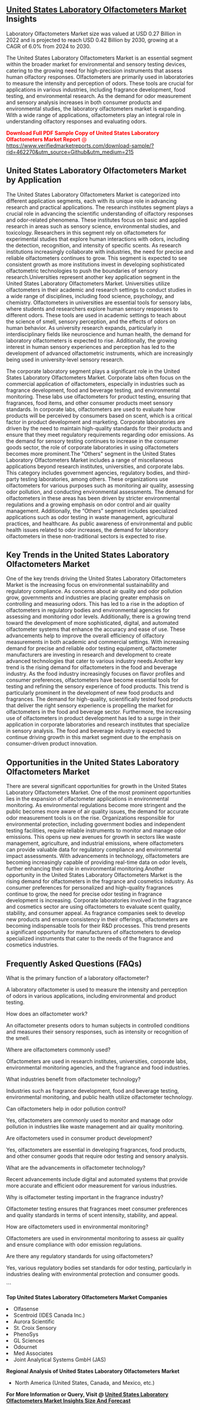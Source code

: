 <h2><a href="https://www.verifiedmarketreports.com/download-sample/?rid=462270&amp;utm_source=Github&amp;utm_medium=215" target="_blank">United States Laboratory Olfactometers Market</a> Insights</h2><p>Laboratory Olfactometers Market size was valued at USD 0.27 Billion in 2022 and is projected to reach USD 0.42 Billion by 2030, growing at a CAGR of 6.0% from 2024 to 2030.</p><p><p>The United States Laboratory Olfactometers Market is an essential segment within the broader market for environmental and sensory testing devices, catering to the growing need for high-precision instruments that assess human olfactory responses. Olfactometers are primarily used in laboratories to measure the intensity and perception of odors. These tools are crucial for applications in various industries, including fragrance development, food testing, and environmental research. As the demand for odor measurement and sensory analysis increases in both consumer products and environmental studies, the laboratory olfactometers market is expanding. With a wide range of applications, olfactometers play an integral role in understanding olfactory responses and evaluating odors. <p><span class=""><span style="color: #ff0000;"><strong>Download Full PDF Sample Copy of United States Laboratory Olfactometers Market Report</strong> @ </span><a href="https://www.verifiedmarketreports.com/download-sample/?rid=462270&amp;utm_source=Github&amp;utm_medium=215" target="_blank">https://www.verifiedmarketreports.com/download-sample/?rid=462270&amp;utm_source=Github&amp;utm_medium=215</a></span></p></p><h2>United States Laboratory Olfactometers Market by Application</h2><p>The United States Laboratory Olfactometers Market is categorized into different application segments, each with its unique role in advancing research and practical applications. The research institutes segment plays a crucial role in advancing the scientific understanding of olfactory responses and odor-related phenomena. These institutes focus on basic and applied research in areas such as sensory science, environmental studies, and toxicology. Researchers in this segment rely on olfactometers for experimental studies that explore human interactions with odors, including the detection, recognition, and intensity of specific scents. As research institutions increasingly collaborate with industries, the need for precise and reliable olfactometers continues to grow. This segment is expected to see consistent growth as more institutions invest in developing sophisticated olfactometric technologies to push the boundaries of sensory research.Universities represent another key application segment in the United States Laboratory Olfactometers Market. Universities utilize olfactometers in their academic and research settings to conduct studies in a wide range of disciplines, including food science, psychology, and chemistry. Olfactometers in universities are essential tools for sensory labs, where students and researchers explore human sensory responses to different odors. These tools are used in academic settings to teach about the science of smell, sensory perception, and the effects of odors on human behavior. As university research expands, particularly in interdisciplinary fields like neuroscience and human health, the demand for laboratory olfactometers is expected to rise. Additionally, the growing interest in human sensory experiences and perception has led to the development of advanced olfactometric instruments, which are increasingly being used in university-level sensory research.<p>The corporate laboratory segment plays a significant role in the United States Laboratory Olfactometers Market. Corporate labs often focus on the commercial application of olfactometers, especially in industries such as fragrance development, food and beverage testing, and environmental monitoring. These labs use olfactometers for product testing, ensuring that fragrances, food items, and other consumer products meet sensory standards. In corporate labs, olfactometers are used to evaluate how products will be perceived by consumers based on scent, which is a critical factor in product development and marketing. Corporate laboratories are driven by the need to maintain high-quality standards for their products and ensure that they meet regulatory requirements regarding odor emissions. As the demand for sensory testing continues to increase in the consumer goods sector, the role of corporate laboratories in using olfactometers becomes more prominent.The "Others" segment in the United States Laboratory Olfactometers Market includes a range of miscellaneous applications beyond research institutes, universities, and corporate labs. This category includes government agencies, regulatory bodies, and third-party testing laboratories, among others. These organizations use olfactometers for various purposes such as monitoring air quality, assessing odor pollution, and conducting environmental assessments. The demand for olfactometers in these areas has been driven by stricter environmental regulations and a growing emphasis on odor control and air quality management. Additionally, the “Others” segment includes specialized applications such as odor testing in waste management, agricultural practices, and healthcare. As public awareness of environmental and public health issues related to odor increases, the demand for laboratory olfactometers in these non-traditional sectors is expected to rise.<h2>Key Trends in the United States Laboratory Olfactometers Market</h2><p>One of the key trends driving the United States Laboratory Olfactometers Market is the increasing focus on environmental sustainability and regulatory compliance. As concerns about air quality and odor pollution grow, governments and industries are placing greater emphasis on controlling and measuring odors. This has led to a rise in the adoption of olfactometers in regulatory bodies and environmental agencies for assessing and monitoring odor levels. Additionally, there is a growing trend toward the development of more sophisticated, digital, and automated olfactometer systems that enhance the accuracy and ease of use. These advancements help to improve the overall efficiency of olfactory measurements in both academic and commercial settings. With increasing demand for precise and reliable odor testing equipment, olfactometer manufacturers are investing in research and development to create advanced technologies that cater to various industry needs.Another key trend is the rising demand for olfactometers in the food and beverage industry. As the food industry increasingly focuses on flavor profiles and consumer preferences, olfactometers have become essential tools for testing and refining the sensory experience of food products. This trend is particularly prominent in the development of new food products and fragrances. The demand for high-quality, scientifically tested food products that deliver the right sensory experience is propelling the market for olfactometers in the food and beverage sector. Furthermore, the increasing use of olfactometers in product development has led to a surge in their application in corporate laboratories and research institutes that specialize in sensory analysis. The food and beverage industry is expected to continue driving growth in this market segment due to the emphasis on consumer-driven product innovation.<h2>Opportunities in the United States Laboratory Olfactometers Market</h2><p>There are several significant opportunities for growth in the United States Laboratory Olfactometers Market. One of the most prominent opportunities lies in the expansion of olfactometer applications in environmental monitoring. As environmental regulations become more stringent and the public becomes more aware of air quality issues, the demand for accurate odor measurement tools is on the rise. Organizations responsible for environmental protection, including government bodies and independent testing facilities, require reliable instruments to monitor and manage odor emissions. This opens up new avenues for growth in sectors like waste management, agriculture, and industrial emissions, where olfactometers can provide valuable data for regulatory compliance and environmental impact assessments. With advancements in technology, olfactometers are becoming increasingly capable of providing real-time data on odor levels, further enhancing their role in environmental monitoring.Another opportunity in the United States Laboratory Olfactometers Market is the rising demand for olfactometers in the fragrance and cosmetics industry. As consumer preferences for personalized and high-quality fragrances continue to grow, the need for precise odor testing in fragrance development is increasing. Corporate laboratories involved in the fragrance and cosmetics sector are using olfactometers to evaluate scent quality, stability, and consumer appeal. As fragrance companies seek to develop new products and ensure consistency in their offerings, olfactometers are becoming indispensable tools for their R&D processes. This trend presents a significant opportunity for manufacturers of olfactometers to develop specialized instruments that cater to the needs of the fragrance and cosmetics industries.<h2>Frequently Asked Questions (FAQs)</h2><p>What is the primary function of a laboratory olfactometer?</p><p>A laboratory olfactometer is used to measure the intensity and perception of odors in various applications, including environmental and product testing.</p><p>How does an olfactometer work?</p><p>An olfactometer presents odors to human subjects in controlled conditions and measures their sensory responses, such as intensity or recognition of the smell.</p><p>Where are olfactometers commonly used?</p><p>Olfactometers are used in research institutes, universities, corporate labs, environmental monitoring agencies, and the fragrance and food industries.</p><p>What industries benefit from olfactometer technology?</p><p>Industries such as fragrance development, food and beverage testing, environmental monitoring, and public health utilize olfactometer technology.</p><p>Can olfactometers help in odor pollution control?</p><p>Yes, olfactometers are commonly used to monitor and manage odor pollution in industries like waste management and air quality monitoring.</p><p>Are olfactometers used in consumer product development?</p><p>Yes, olfactometers are essential in developing fragrances, food products, and other consumer goods that require odor testing and sensory analysis.</p><p>What are the advancements in olfactometer technology?</p><p>Recent advancements include digital and automated systems that provide more accurate and efficient odor measurement for various industries.</p><p>Why is olfactometer testing important in the fragrance industry?</p><p>Olfactometer testing ensures that fragrances meet consumer preferences and quality standards in terms of scent intensity, stability, and appeal.</p><p>How are olfactometers used in environmental monitoring?</p><p>Olfactometers are used in environmental monitoring to assess air quality and ensure compliance with odor emission regulations.</p><p>Are there any regulatory standards for using olfactometers?</p><p>Yes, various regulatory bodies set standards for odor testing, particularly in industries dealing with environmental protection and consumer goods.</p>```</p><p><strong>Top United States Laboratory Olfactometers Market Companies</strong></p><div data-test-id=""><p><li>Olfasense</li><li> Scentroid (IDES Canada Inc.)</li><li> Aurora Scientific</li><li> St. Croix Sensory</li><li> PhenoSys</li><li> GL Sciences</li><li> Odournet</li><li> Med Associates</li><li> Joint Analytical Systems GmbH (JAS)</li></p><div><strong>Regional Analysis of&nbsp;United States Laboratory Olfactometers Market</strong></div><ul><li dir="ltr"><p dir="ltr">North America&nbsp;(United States, Canada, and Mexico, etc.)</p></li></ul><p><strong>For More Information or Query, Visit @&nbsp;</strong><strong><a href="https://www.verifiedmarketreports.com/product/laboratory-olfactometers-market/?utm_source=Github&amp;utm_medium=215" target="_blank">United States Laboratory Olfactometers Market Insights Size And Forecast</a></strong></p></div>
